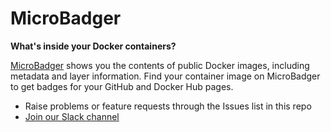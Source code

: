 # MicroBadger
**What's inside your Docker containers?**

[MicroBadger](http://microbadger.com) shows you the contents of public Docker images, including metadata and layer information. 
Find your container image on MicroBadger to get badges for your GitHub and Docker Hub pages. 

* Raise problems or feature requests through the Issues list in this repo
* [Join our Slack channel](https://microscaling-users.signup.team/)
